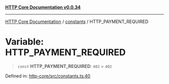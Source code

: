 [**HTTP Core Documentation v0.0.34**](../../README.md)

***

[HTTP Core Documentation](../../modules.md) / [constants](../README.md) / HTTP\_PAYMENT\_REQUIRED

# Variable: HTTP\_PAYMENT\_REQUIRED

> `const` **HTTP\_PAYMENT\_REQUIRED**: `402` = `402`

Defined in: [http-core/src/constants.ts:40](https://github.com/stonemjs/http-core/blob/eaa01dbfed8a1d56fab239821e27802dd54ab017/src/constants.ts#L40)
